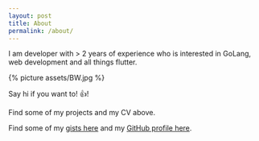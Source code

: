```yaml
---
layout: post
title: About
permalink: /about/
---
```

I am developer with > 2 years of experience who is interested in GoLang, web development and all things flutter.

{% picture assets/BW.jpg %}

Say hi if you want to!  :+1:!

Find some of my projects and my CV above. 

Find some of my [gists here](https://gist.github.com/dan-r95) and my [GitHub profile here](https://github.com/dan-r95).